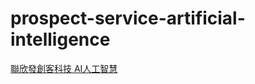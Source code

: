 # prospect-service-artificial-intelligence
[聯欣發創客科技 AI人工智慧](https://prospect-service.com/artificial-intelligence/)
